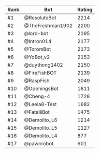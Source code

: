 Rank|Bot|Rating
---|---|---
#1|@ResoluteBot|2214
#2|@TheFreshman1902|2200
#3|@lord-bot|2195
#4|@Intron014|2177
#5|@ToromBot|2173
#6|@YoBot_v2|2153
#7|@duythong1402|2150
#8|@FireFishBOT|2139
#9|@RaspFish|2049
#10|@OpeningsBot|1811
#11|@Cheng-4|1728
#12|@Leela8-Test|1682
#13|@FataliiBot|1475
#14|@Demolito_L6|1214
#15|@Demolito_L5|1127
#16|@Demolito_L4|877
#17|@pawnrobot|601

